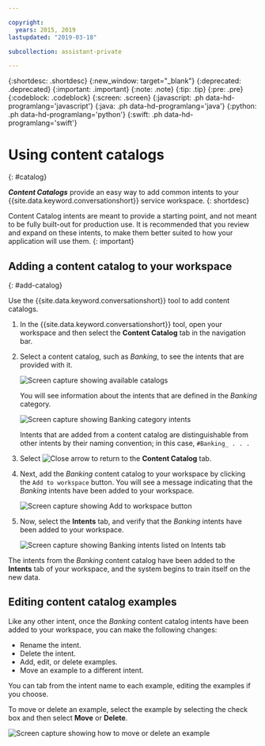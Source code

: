 ```yaml
---

copyright:
  years: 2015, 2019
lastupdated: "2019-03-18"

subcollection: assistant-private

---
```


{:shortdesc: .shortdesc}
{:new_window: target="_blank"}
{:deprecated: .deprecated}
{:important: .important}
{:note: .note}
{:tip: .tip}
{:pre: .pre}
{:codeblock: .codeblock}
{:screen: .screen}
{:javascript: .ph data-hd-programlang='javascript'}
{:java: .ph data-hd-programlang='java'}
{:python: .ph data-hd-programlang='python'}
{:swift: .ph data-hd-programlang='swift'}

# Using content catalogs
{: #catalog}

***Content Catalogs*** provide an easy way to add common intents to your {{site.data.keyword.conversationshort}} service workspace.
{: shortdesc}

Content Catalog intents are meant to provide a starting point, and not meant to be fully built-out for production use. It is recommended that you review and expand on these intents, to make them better suited to how your application will use them.
{: important}

## Adding a content catalog to your workspace
{: #add-catalog}

Use the {{site.data.keyword.conversationshort}} tool to add content catalogs.

1.  In the {{site.data.keyword.conversationshort}} tool, open your workspace and then select the **Content Catalog** tab in the navigation bar.

1.  Select a content catalog, such as *Banking*, to see the intents that are provided with it.

    ![Screen capture showing available catalogs](images/catalog_overview.png)

    You will see information about the intents that are defined in the *Banking* category.

    ![Screen capture showing Banking category intents](images/catalog_open.png)

    Intents that are added from a content catalog are distinguishable from other intents by their naming convention; in this case, `#Banking_ . . .`

1.  Select ![Close arrow](images/close_arrow.png) to return to the **Content Catalog** tab.

1.  Next, add the *Banking* content catalog to your workspace by clicking the `Add to workspace` button. You will see a message indicating that the *Banking* intents have been added to your workspace.

    ![Screen capture showing Add to workspace button](images/catalog_addtobot.png)

1.  Now, select the **Intents** tab, and verify that the *Banking* intents have been added to your workspace.

    ![Screen capture showing Banking intents listed on Intents tab](images/catalog_intents.png)

The intents from the *Banking* content catalog have been added to the **Intents** tab of your workspace, and the system begins to train itself on the new data.

## Editing content catalog examples

Like any other intent, once the *Banking* content catalog intents have been added to your workspace, you can make the following changes:

- Rename the intent.
- Delete the intent.
- Add, edit, or delete examples.
- Move an example to a different intent.

You can tab from the intent name to each example, editing the examples if you choose.

To move or delete an example, select the example by selecting the check box and then select **Move** or **Delete**.

  ![Screen capture showing how to move or delete an example](images/catalog_edit.png)

